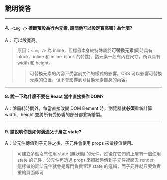 ## 說明簡答

---

#### 4.` <img />` 標籤預設為行內元素, 請問他可以設定寬高嗎? 為什麼?

A： 可以設寬高。<br />

> 原因：`<img />` 為 inline，但標籤本身較特殊屬於**可替換元素**(同時具有 block、inline 和 inline-block 的特性)。該元素一般有內在尺寸，所以具有 width 和 height。
>
> > 可替換元素的內容不受當前文件的樣式的影響。CSS 可以影響可替換元素的位置，但不會影響到可替換元素自身的內容。

---

#### 8. 說一下為什麼不要在 React 當中直接操作 DOM?

A：除需耗時間外，每當直接改變 DOM Element 時，瀏覽器就**必須**重新計算 width、height 並將所有受影響的部分都重新繪製。

---

#### 9. 請說明你是如何溝通父子層之 state?

A：父元件傳值到子元件之後，子元件會使用 props 來做接值使用。

> 可建立多個沒有使用 state (無狀態) 的元件，然後在它們的上層有一個使用 state 的元件，父元件再透過 props 來把狀態傳到子元件裡面去 render。這樣做的話父元件就會是專門負責管理 state 的邏輯，而子元件就只要負責重繪頁面即可
